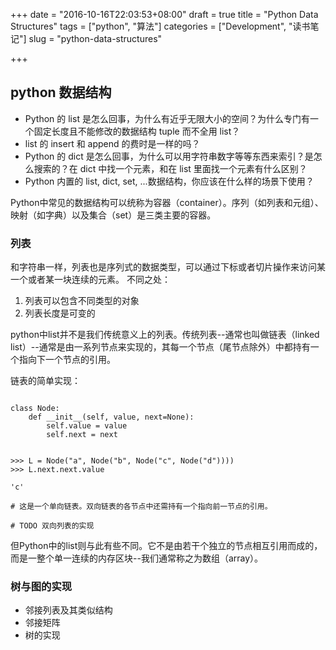 +++
date = "2016-10-16T22:03:53+08:00"
draft = true
title = "Python Data Structures"
tags = ["python", "算法"]
categories = ["Development", "读书笔记"]
slug = "python-data-structures"

+++

## python 数据结构

* Python 的 list 是怎么回事，为什么有近乎无限大小的空间？为什么专门有一个固定长度且不能修改的数据结构 tuple 而不全用 list？
* list 的 insert 和 append 的费时是一样的吗？
* Python 的 dict 是怎么回事，为什么可以用字符串数字等等东西来索引？是怎么搜索的？在 dict 中找一个元素，和在 list 里面找一个元素有什么区别？
* Python 内置的 list, dict, set, ...数据结构，你应该在什么样的场景下使用？


Python中常见的数据结构可以统称为容器（container）。序列（如列表和元组）、映射（如字典）以及集合（set）是三类主要的容器。

### 列表

和字符串一样，列表也是序列式的数据类型，可以通过下标或者切片操作来访问某一个或者某一块连续的元素。
不同之处：
1. 列表可以包含不同类型的对象
2. 列表长度是可变的

python中list并不是我们传统意义上的列表。传统列表--通常也叫做链表（linked list）--通常是由一系列节点来实现的，其每一个节点（尾节点除外）中都持有一个指向下一个节点的引用。

链表的简单实现：

```

class Node:
	def __init__(self, value, next=None):
		self.value = value
		self.next = next


>>> L = Node("a", Node("b", Node("c", Node("d"))))
>>> L.next.next.value

'c'

# 这是一个单向链表。双向链表的各节点中还需持有一个指向前一节点的引用。

# TODO 双向列表的实现

```

但Python中的list则与此有些不同。它不是由若干个独立的节点相互引用而成的，而是一整个单一连续的内存区块--我们通常称之为数组（array）。


### 树与图的实现

* 邻接列表及其类似结构
* 邻接矩阵
* 树的实现

### 
